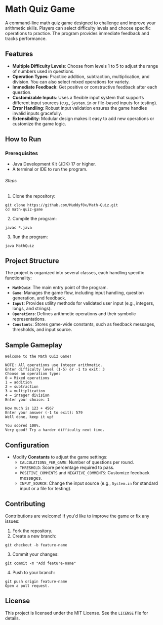 # Math Quiz Game

A command-line math quiz game designed to challenge and improve your arithmetic skills. Players can select difficulty levels and choose specific operations to practice. The program provides immediate feedback and tracks performance.

## Features

- **Multiple Difficulty Levels**: Choose from levels 1 to 5 to adjust the range of numbers used in questions.
- **Operation Types**: Practice addition, subtraction, multiplication, and division. You can also select mixed operations for variety.
- **Immediate Feedback**: Get positive or constructive feedback after each question.
- **Customizable Inputs**: Uses a flexible input system that supports different input sources (e.g., `System.in` or file-based inputs for testing).
- **Error Handling**: Robust input validation ensures the game handles invalid inputs gracefully.
- **Extensibility**: Modular design makes it easy to add new operations or customize the game logic.

## How to Run

### Prerequisites

- Java Development Kit (JDK) 17 or higher.
- A terminal or IDE to run the program.

###### Steps

1. Clone the repository:
```
git clone https://github.com/Muddyf0x/Math-Quiz.git
cd math-quiz-game
```
2. Compile the program:
```
javac *.java
```
3. Run the program:
```
java MathQuiz
```
## Project Structure

The project is organized into several classes, each handling specific functionality:

- **`MathQuiz`**: The main entry point of the program.
- **`Game`**: Manages the game flow, including input handling, question generation, and feedback.
- **`Input`**: Provides utility methods for validated user input (e.g., integers, longs, and strings).
- **`Operations`**: Defines arithmetic operations and their symbolic representations.
- **`Constants`**: Stores game-wide constants, such as feedback messages, thresholds, and input source.

## Sample Gameplay
```
Welcome to the Math Quiz Game!

NOTE: All operations use Integer arithmetic.
Enter difficulty level (1-5) or -1 to exit: 3
Choose an operation type:
0 = Mixed operations
1 = addition
2 = subtraction
3 = multiplication
4 = integer division
Enter your choice: 1

How much is 123 + 456?
Enter your answer (-1 to exit): 579
Well done, keep it up!

You scored 100%.
Very good! Try a harder difficulty next time.
```
## Configuration

- Modify **Constants** to adjust the game settings:
    - `CALCULATIONS_PER_GAME`: Number of questions per round.
    - `THRESHOLD`: Score percentage required to pass.
    - `POSITIVE_COMMENTS` and `NEGATIVE_COMMENTS`: Customize feedback messages.
    - `INPUT_SOURCE`: Change the input source (e.g., `System.in` for standard input or a file for testing).

## Contributing

Contributions are welcome! If you'd like to improve the game or fix any issues:

1. Fork the repository.
2. Create a new branch:
```
git checkout -b feature-name
```
3. Commit your changes:
```
git commit -m "Add feature-name"
```
4. Push to your branch:
```
git push origin feature-name
Open a pull request.
```
## License

This project is licensed under the MIT License. See the `LICENSE` file for details.